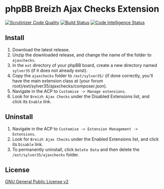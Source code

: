 # phpBB Breizh Ajax Checks Extension

[![Scrutinizer Code Quality](https://scrutinizer-ci.com/g/Sylver35/ajaxchecks/badges/quality-score.png?b=1.8.0)](https://scrutinizer-ci.com/g/Sylver35/ajaxchecks/?branch=1.8.0)
[![Build Status](https://scrutinizer-ci.com/g/Sylver35/ajaxchecks/badges/build.png?b=1.8.0)](https://scrutinizer-ci.com/g/Sylver35/ajaxchecks/build-status/1.8.0)
[![Code Intelligence Status](https://scrutinizer-ci.com/g/Sylver35/ajaxchecks/badges/code-intelligence.svg?b=1.8.0)](https://scrutinizer-ci.com/code-intelligence)

## Install

1. Download the latest release.
2. Unzip the downloaded release, and change the name of the folder to `ajaxchecks`.
3. In the `ext` directory of your phpBB board, create a new directory named `sylver35` (if it does not already exist).
4. Copy the `ajaxchecks` folder to `/ext/sylver35/` (if done correctly, you'll have the main extension class at (your forum root)/ext/sylver35/ajaxchecks/composer.json).
5. Navigate in the ACP to `Customise -> Manage extensions`.
6. Look for `Breizh Ajax Checks` under the Disabled Extensions list, and click its `Enable` link.

## Uninstall

1. Navigate in the ACP to `Customise -> Extension Management -> Extensions`.
2. Look for `Breizh Ajax Checks` under the Enabled Extensions list, and click its `Disable` link.
3. To permanently uninstall, click `Delete Data` and then delete the `/ext/sylver35/ajaxchecks` folder.

## License
[GNU General Public License v2](http://opensource.org/licenses/GPL-2.0)

